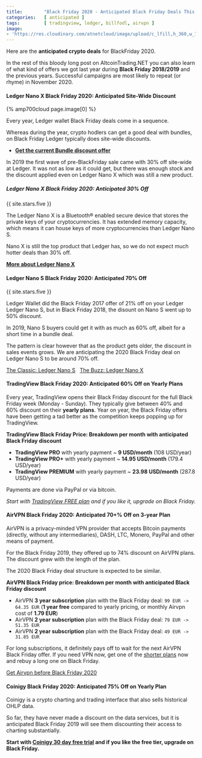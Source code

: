 ```yaml
---
title:        "Black Friday 2020 - Anticipated Black Friday Deals This Year in Crypto"
categories:   [ anticipated ]
tags:         [ tradingview, ledger, billfodl, airvpn ]
image:
- 'https://res.cloudinary.com/atnetcloud/image/upload/c_lfill,h_360,w_700/v1588053657/atnet/altcoin-wallets/Screen_Shot_2020-04-28_at_12.57.04_kgpitv.jpg'
---
```



Here are the **anticipated crypto deals** for BlackFriday 2020.

In the rest of this bloody long post on AltcoinTrading.NET you can also learn of what kind of offers we got last year during **Black Friday 2018/2019** and the previous years. Successful campaigns are most likely to repeat (or rhyme) in November 2020.

#### Ledger Nano X Black Friday 2020: Anticipated Site-Wide Discount

{% amp700cloud page.image[0] %}

Every year, Ledger wallet Black Friday deals come in a sequence.

Whereas during the year, crypto hodlers can get a good deal with bundles, on Black Friday Ledger typically does site-wide discounts.

* **[Get the current Bundle discount offer](http://bit.ly/bpbf-2019)**

In 2019 the first wave of pre-BlackFriday sale came with 30% off site-wide at Ledger. It was not as low as it could get, but there was enough stock and the discount applied even on Ledger Nano X which was still a new product.

##### Ledger Nano X Black Friday 2020: Anticipated 30% Off

{{ site.stars.five }}

The Ledger Nano X is a Bluetooth® enabled secure device that stores the private keys of your cryptocurrencies. It has extended memory capacity, which means it can house keys of more cryptocurrencies than Ledger Nano S.

Nano X is still the top product that Ledger has, so we do not expect much hotter deals than 30% off.

**[More about Ledger Nano X](http://bit.ly/ledger-nano-x)**


#### Ledger Nano S Black Friday 2020: Anticipated 70% Off

{{ site.stars.five }}

Ledger Wallet did the Black Friday 2017 offer of 21% off on your Ledger Ledger Nano S, but in Black Friday 2018, the disount on Nano S went up to 50% discount.

In 2019, Nano S buyers could get it with as much as 60% off, albeit for a short time in a bundle deal.

The pattern is clear however that as the product gets older, the discount in sales events grows. We are anticipating the 2020 Black Friday deal on Ledger Nano S to be around 70% off.

<p>
<a rel="nofollow" class="button" href="http://bit.ly/atnet-ledger">The Classic: Ledger Nano S</a>
&nbsp;
<a rel="nofollow" class="button" href="http://bit.ly/ledger-nano-x">The Buzz: Ledger Nano X</a>
</p>

#### TradingView Black Friday 2020: Anticipated 60% Off on Yearly Plans

Every year, TradingView opens their Black Friday discount for the full Black Friday week (Monday - Sunday). They typically give between 40% and 60% discount on their **yearly plans**. Year on year, the Black Friday offers have been getting a tad better as the competition keeps popping up for TradingView.

**TradingView Black Friday Price: Breakdown per month with anticipated Black Friday discount**

* **TradingView PRO** with yearly payment ~ **9 USD/month** (108 USD/year)
* **TradingView PRO+** with yearly payment ~ **14.95 USD/month** (179.4 USD/year)
* **TradingView PREMIUM** with yearly payment ~ **23.98 USD/month** (287.8 USD/year)

Payments are done via PayPal or via bitcoin.

<em>Start with <a href="http://bit.ly/atnet-tv" rel="nofollow">TradingView FREE plan</a> and if you like it, upgrade on Black Friday.</em>

#### AirVPN Black Friday 2020: Anticipated 70+% Off on 3-year Plan

AirVPN is a privacy-minded VPN provider that accepts Bitcoin payments (directly, without any intermediaries), DASH, LTC, Monero, PayPal and other means of payment.

For the Black Friday 2019, they offered up to 74% discount on AirVPN plans. The discount grew with the length of the plan.

The 2020 Black Friday deal structure is expected to be similar.

**AirVPN Black Friday price: Breakdown per month with anticipated Black Friday discount**

* AirVPN **3 year subscription** plan with the Black Friday deal: `99 EUR -> 64.35 EUR` (**1 year free** compared to yearly pricing, or monthly Airvpn cost of **1.79 EUR**)
* AirVPN **2 year subscription** plan with the Black Friday deal: `79 EUR -> 51.35 EUR`
* AirVPN **2 year subscription** plan with the Black Friday deal: `49 EUR -> 31.85 EUR`

For long subscriptions, it definitely pays off to wait for the next AirVPN Black Friday offer.
If you need VPN now, get one of the [shorter plans](http://bit.ly/airvpn-2020) now and rebuy a long one on Black Friday.

<p><a class="btn" href="http://bit.ly/airvpn-2020">Get Airvpn before Black Friday 2020</a></p>


#### Coinigy Black Friday 2020: Anticipated 75% Off on Yearly Plan

Coinigy is a crypto charting and trading interface that also sells historical OHLP data.

So far, they have never made a discount on the data services, but it is anticipated Black Friday 2019 will see them discounting their access to charting substantially.

<b>Start with <a rel="nofollow" href="https://www.coinigy.com/?r=4bee056c">Coinigy 30 day free trial</a> and if you like the free tier, upgrade on Black Friday.</b>
